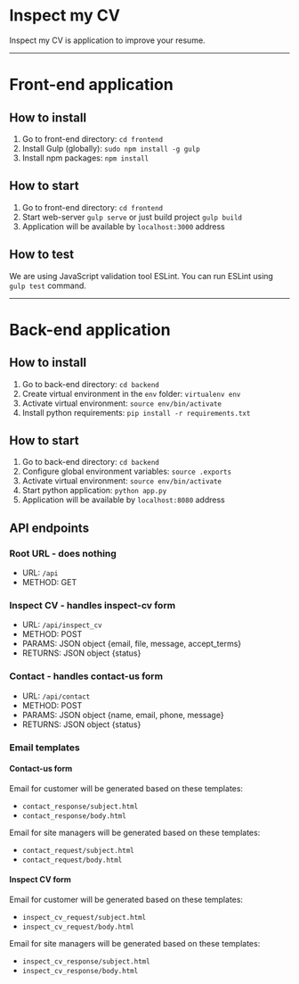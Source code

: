 # Inspect my CV

Inspect my CV is application to improve your resume.

---

# Front-end application

## How to install

1. Go to front-end directory: `cd frontend`
2. Install Gulp (globally): `sudo npm install -g gulp`
3. Install npm packages: `npm install`

## How to start

1. Go to front-end directory: `cd frontend`
2. Start web-server `gulp serve` or just build project `gulp build`
3. Application will be available by `localhost:3000` address

## How to test

We are using JavaScript validation tool ESLint.
You can run ESLint using `gulp test` command.

---

# Back-end application

## How to install

1. Go to back-end directory: `cd backend`
2. Create virtual environment in the `env` folder: `virtualenv env`
3. Activate virtual environment: `source env/bin/activate`
4. Install python requirements: `pip install -r requirements.txt`

## How to start

1. Go to back-end directory: `cd backend`
2. Configure global environment variables: `source .exports`
3. Activate virtual environment: `source env/bin/activate`
4. Start python application: `python app.py`
5. Application will be available by `localhost:8080` address

## API endpoints

### Root URL - does nothing
- URL: `/api`
- METHOD: GET

### Inspect CV - handles inspect-cv form
- URL: `/api/inspect_cv`
- METHOD: POST
- PARAMS: JSON object {email, file, message, accept_terms}
- RETURNS: JSON object {status}

### Contact - handles contact-us form
- URL: `/api/contact`
- METHOD: POST
- PARAMS: JSON object {name, email, phone, message}
- RETURNS: JSON object {status}

### Email templates

#### Contact-us form

Email for customer will be generated based on these templates:
- `contact_response/subject.html`
- `contact_response/body.html`

Email for site managers will be generated based on these templates:
- `contact_request/subject.html`
- `contact_request/body.html`

#### Inspect CV form

Email for customer will be generated based on these templates:
- `inspect_cv_request/subject.html`
- `inspect_cv_request/body.html`

Email for site managers will be generated based on these templates:
- `inspect_cv_response/subject.html`
- `inspect_cv_response/body.html`
